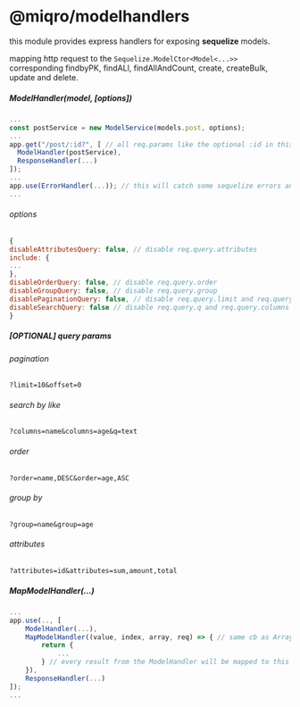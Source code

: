 # @miqro/modelhandlers

this module provides express handlers for exposing **sequelize** models. 

mapping http request to the ``Sequelize.ModelCtor<Model<...>>`` corresponding findbyPK, findALl, findAllAndCount, create, createBulk, update and delete.


##### ModelHandler(model, [options])

```javascript
...
const postService = new ModelService(models.post, options);
...
app.get("/post/:id?", [ // all req.params like the optional :id in this example will be mapped as a WhereOptions from sequelize.
  ModelHandler(postService), 
  ResponseHandler(...)
]);
...
app.use(ErrorHandler(...)); // this will catch some sequelize errors and return an appropiate http response
...
```

###### options
```javascript
{
disableAttributesQuery: false, // disable req.query.attributes
include: {
...
},
disableOrderQuery: false, // disable req.query.order
disableGroupQuery: false, // disable req.query.group
disablePaginationQuery: false, // disable req.query.limit and req.query.offset
disableSearchQuery: false // disable req.query.q and req.query.columns
}
```

##### [OPTIONAL] query params

###### pagination

```
?limit=10&offset=0
```

###### search by like

```
?columns=name&columns=age&q=text
```

###### order

```
?order=name,DESC&order=age,ASC
```

###### group by

```
?group=name&group=age
```

###### attributes

```
?attributes=id&attributes=sum,amount,total
```

##### MapModelHandler(...)

```javascript
...
app.use(.., [
    ModelHandler(...),
    MapModelHandler((value, index, array, req) => { // same cb as Array.map but with req added
        return {
            ... 
        } // every result from the ModelHandler will be mapped to this even if result is paginated
    }),
    ResponseHandler(...) 
]);
...
```
